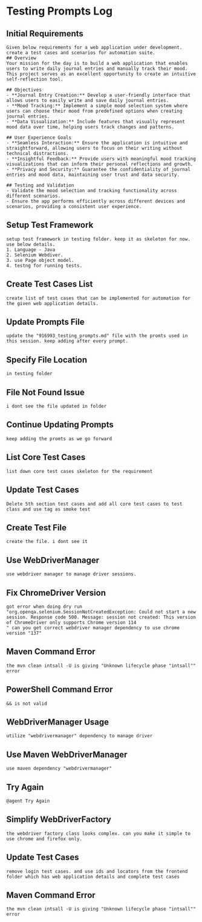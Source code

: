# Testing Prompts Log

## Initial Requirements
```
Given below requirements for a web application under development. create a test cases and scenarios for automation suite.
## Overview  
Your mission for the day is to build a web application that enables users to write daily journal entries and manually track their mood. This project serves as an excellent opportunity to create an intuitive self-reflection tool.  
  
## Objectives  
- **Journal Entry Creation:** Develop a user-friendly interface that allows users to easily write and save daily journal entries.  
- **Mood Tracking:** Implement a simple mood selection system where users can choose their mood from predefined options when creating journal entries.  
- **Data Visualization:** Include features that visually represent mood data over time, helping users track changes and patterns.  
  
## User Experience Goals  
- **Seamless Interaction:** Ensure the application is intuitive and straightforward, allowing users to focus on their writing without technical distractions.  
- **Insightful Feedback:** Provide users with meaningful mood tracking visualizations that can inform their personal reflections and growth.  
- **Privacy and Security:** Guarantee the confidentiality of journal entries and mood data, maintaining user trust and data security.  
  
## Testing and Validation  
- Validate the mood selection and tracking functionality across different scenarios.
- Ensure the app performs efficiently across different devices and scenarios, providing a consistent user experience.
```

## Setup Test Framework
```
setup test framework in testing folder. keep it as skeleton for now. use below details.
1. Language - Java
2. Selenium Webdiver.
3. use Page object model.
4. testng for running tests.
```

## Create Test Cases List
```
create list of test cases that can be implemented for automation for the given web application details.
```

## Update Prompts File
```
update the "916993_testing_prompts.md" file with the promts used in this session. keep adding after every prompt.
```

## Specify File Location
```
in testing folder
```

## File Not Found Issue
```
i dont see the file updated in folder
```

## Continue Updating Prompts
```
keep adding the promts as we go forward
```

## List Core Test Cases
```
list down core test cases skeleton for the requirement
```

## Update Test Cases
```
Delete 5th section test cases and add all core test cases to test class and use tag as smoke test
```

## Create Test File
```
create the file. i dont see it
```

## Use WebDriverManager
```
use webdriver manager to manage driver sessions.
```

## Fix ChromeDriver Version
```
got error when doing dry run "org.openqa.selenium.SessionNotCreatedException: Could not start a new session. Response code 500. Message: session not created: This version of ChromeDriver only supports Chrome version 114
" can you get correct webdriver manager dependency to use chrome version "137"
```

## Maven Command Error
```
the mvn clean intsall -U is giving "Unknown lifecycle phase "intsall"" error
```

## PowerShell Command Error
```
&& is not valid
```

## WebDriverManager Usage
```
utilize "webdrivermanager" dependency to manage driver
```

## Use Maven WebDriverManager
```
use maven dependency "webdrivermanager"
```

## Try Again
```
@agent Try Again
```

## Simplify WebDriverFactory
```
the webdriver factory class looks complex. can you make it simple to use chrome and firefox only. 
```

## Update Test Cases
```
remove login test cases. and use ids and locators from the frontend folder which has web application details and complete test cases
```

## Maven Command Error
```
the mvn clean intsall -U is giving "Unknown lifecycle phase "intsall"" error
```
